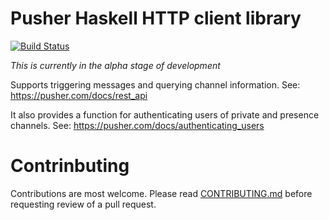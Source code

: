 # Pusher Haskell HTTP client library

[![Build Status](https://travis-ci.org/pusher-community/pusher-http-haskell.svg?branch=master)](https://travis-ci.org/pusher-community/pusher-http-haskell)

*This is currently in the alpha stage of development*

Supports triggering messages and querying channel information.
See: https://pusher.com/docs/rest_api

It also provides a function for authenticating users of private and presence
channels. See: https://pusher.com/docs/authenticating_users

# Contrinbuting

Contributions are most welcome. Please read [CONTRIBUTING.md](CONTRIBUTING.md)
before requesting review of a pull request.

